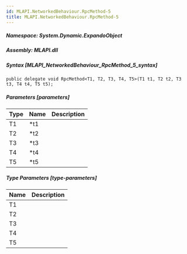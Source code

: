 ```yaml
---  
id: MLAPI.NetworkedBehaviour.RpcMethod-5  
title: MLAPI.NetworkedBehaviour.RpcMethod-5  
---
```


<div class="markdown level0 summary" markdown="1">

</div>

<div class="markdown level0 conceptual" markdown="1">

</div>

##### **Namespace**: System.Dynamic.ExpandoObject

##### **Assembly**: MLAPI.dll

##### Syntax [MLAPI_NetworkedBehaviour_RpcMethod_5_syntax]

    public delegate void RpcMethod<T1, T2, T3, T4, T5>(T1 t1, T2 t2, T3 t3, T4 t4, T5 t5);

##### Parameters [parameters]

| Type | Name | Description |
|------|------|-------------|
| T1   | \*t1 |             |
| T2   | \*t2 |             |
| T3   | \*t3 |             |
| T4   | \*t4 |             |
| T5   | \*t5 |             |

##### Type Parameters [type-parameters]

| Name | Description |
|------|-------------|
| T1   |             |
| T2   |             |
| T3   |             |
| T4   |             |
| T5   |             |
